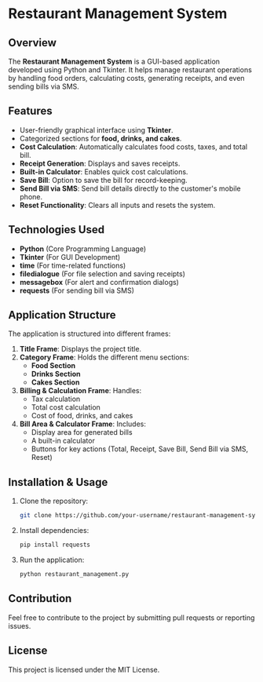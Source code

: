 # Restaurant Management System

## Overview
The **Restaurant Management System** is a GUI-based application developed using Python and Tkinter. It helps manage restaurant operations by handling food orders, calculating costs, generating receipts, and even sending bills via SMS.

## Features
- User-friendly graphical interface using **Tkinter**.
- Categorized sections for **food, drinks, and cakes**.
- **Cost Calculation**: Automatically calculates food costs, taxes, and total bill.
- **Receipt Generation**: Displays and saves receipts.
- **Built-in Calculator**: Enables quick cost calculations.
- **Save Bill**: Option to save the bill for record-keeping.
- **Send Bill via SMS**: Send bill details directly to the customer's mobile phone.
- **Reset Functionality**: Clears all inputs and resets the system.

## Technologies Used
- **Python** (Core Programming Language)
- **Tkinter** (For GUI Development)
- **time** (For time-related functions)
- **filedialogue** (For file selection and saving receipts)
- **messagebox** (For alert and confirmation dialogs)
- **requests** (For sending bill via SMS)

## Application Structure
The application is structured into different frames:
1. **Title Frame**: Displays the project title.
2. **Category Frame**: Holds the different menu sections:
   - **Food Section**
   - **Drinks Section**
   - **Cakes Section**
3. **Billing & Calculation Frame**: Handles:
   - Tax calculation
   - Total cost calculation
   - Cost of food, drinks, and cakes
4. **Bill Area & Calculator Frame**: Includes:
   - Display area for generated bills
   - A built-in calculator
   - Buttons for key actions (Total, Receipt, Save Bill, Send Bill via SMS, Reset)

## Installation & Usage
1. Clone the repository:
   ```sh
   git clone https://github.com/your-username/restaurant-management-system.git
   ```
2. Install dependencies:
   ```sh
   pip install requests
   ```
3. Run the application:
   ```sh
   python restaurant_management.py
   ```

## Contribution
Feel free to contribute to the project by submitting pull requests or reporting issues.

## License
This project is licensed under the MIT License.

